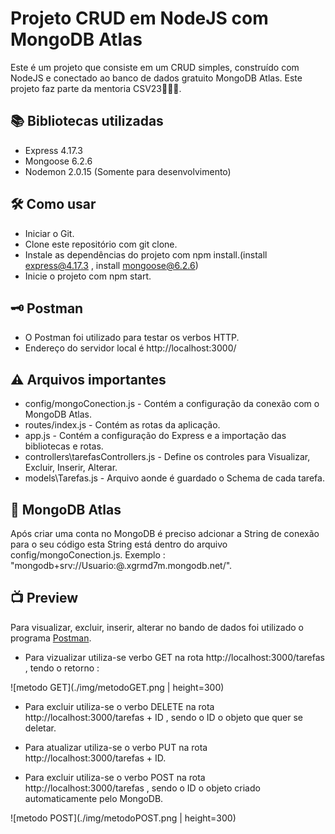 # Projeto CRUD em NodeJS com MongoDB Atlas
Este é um projeto que consiste em um CRUD simples, construído com NodeJS e conectado ao banco de dados gratuito MongoDB Atlas. Este projeto faz parte da mentoria CSV23🚀🚀🚀.


## 📚 Bibliotecas utilizadas
- Express 4.17.3
- Mongoose 6.2.6
- Nodemon 2.0.15 (Somente para desenvolvimento)

## 🛠 Como usar
- Iniciar o Git.
- Clone este repositório com git clone.
- Instale as dependências do projeto com npm install.(install express@4.17.3 , install mongoose@6.2.6)
- Inicie o projeto com npm start.

## 🗝 Postman
- O Postman foi utilizado para testar os verbos HTTP. 
- Endereço do servidor local é http://localhost:3000/ 

## ⚠ Arquivos importantes
- config/mongoConection.js - Contém a configuração da conexão com o MongoDB Atlas.
- routes/index.js - Contém as rotas da aplicação.
- app.js - Contém a configuração do Express e a importação das bibliotecas e rotas.
- controllers\tarefasControllers.js - Define os controles para  Visualizar, Excluir, Inserir, Alterar.
- models\Tarefas.js - Arquivo aonde é guardado o Schema de cada tarefa. 

## 📗 MongoDB Atlas
Após criar uma conta no MongoDB é preciso adcionar a String de conexão para o seu código esta String está dentro do arquivo config/mongoConection.js.
Exemplo : "mongodb+srv://Usuario:<password>@<Cluster>.xgrmd7m.mongodb.net/<Base-de-Dados>".

## 📺 Preview 

Para visualizar, excluir, inserir, alterar no bando de dados foi utilizado o programa [Postman](https://www.postman.com/).

- Para vizualizar  utiliza-se verbo GET na rota http://localhost:3000/tarefas , tendo o retorno : 

![metodo GET](./img/metodoGET.png | height=300)

- Para excluir utiliza-se o verbo DELETE na rota http://localhost:3000/tarefas + ID , sendo  o ID o objeto que quer se deletar. 

- Para atualizar utiliza-se o verbo PUT na rota http://localhost:3000/tarefas + ID.

- Para excluir utiliza-se o verbo POST na rota http://localhost:3000/tarefas , sendo  o ID o objeto criado automaticamente pelo MongoDB.

![metodo POST](./img/metodoPOST.png | height=300)